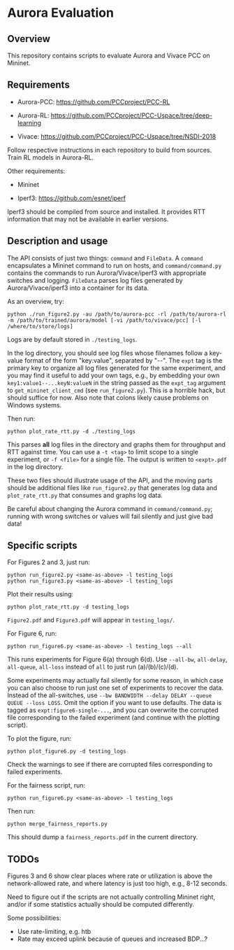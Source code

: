 # Aurora Evaluation

## Overview

This repository contains scripts to evaluate Aurora and Vivace PCC on Mininet.

## Requirements

- Aurora-PCC: https://github.com/PCCproject/PCC-RL

- Aurora-RL: https://github.com/PCCproject/PCC-Uspace/tree/deep-learning

- Vivace: https://github.com/PCCproject/PCC-Uspace/tree/NSDI-2018

Follow respective instructions in each repository to build from sources.
Train RL models in Aurora-RL.

Other requirements:

- Mininet

- Iperf3: https://github.com/esnet/iperf

Iperf3 should be compiled from source and installed. It provides RTT information
that may not be available in earlier versions.

## Description and usage

The API consists of just two things: `command` and `FileData`.
A `command` encapsulates a Mininet command to run on hosts,
and `command/command.py` contains the commands to run Aurora/Vivace/iperf3
with appropriate switches and logging.
`FileData` parses log files generated by Aurora/Vivace/iperf3 into a container
for its data.

As an overview, try:

```
python ./run_figure2.py -au /path/to/aurora-pcc -rl /path/to/aurora-rl -m /path/to/trained/aurora/model [-vi /path/to/vivace/pcc] [-l /where/to/store/logs]
```

Logs are by default stored in `./testing_logs`.

In the log directory, you should see log files whose filenames follow a
key-value format of the form "key:value", separated by "--".
The `expt` tag is the primary key to organize all log files generated for the
same experiment, and you may find it useful to add your own tags, e.g., by
embedding your own `key1:value1--...keyN:valueN` in the string passed as
the `expt_tag` argument to `get_mininet_client_cmd` (see `run_figure2.py`).
This is a horrible hack, but should suffice for now. Also note that colons
likely cause problems on Windows systems.


Then run:

```
python plot_rate_rtt.py -d ./testing_logs
```

This parses __all__ log files in the directory and graphs them for throughput
and RTT against time.
You can use a `-t <tag>` to limit scope to a single experiment,
or `-f <file>` for a single file.
The output is written to `<expt>.pdf` in the log directory.

These two files should illustrate usage of the API, and the moving parts
should be additional files like `run_figure2.py` that generates log data and
`plot_rate_rtt.py` that consumes and graphs log data.

Be careful about changing the Aurora command in `command/command.py`;
running with wrong switches or values will fail silently and just give bad data!

## Specific scripts

For Figures 2 and 3, just run:

```
python run_figure2.py <same-as-above> -l testing_logs
python run_figure3.py <same-as-above> -l testing_logs
```

Plot their results using:

```
python plot_rate_rtt.py -d testing_logs
```

`Figure2.pdf` and `Figure3.pdf` will appear in `testing_logs/`.

For Figure 6, run:
```
python run_figure6.py <same-as-above> -l testing_logs --all
```

This runs experiments for Figure 6(a) through 6(d). Use `--all-bw`, `all-delay`, `all-queue`, `all-loss` instead of `all` to just run (a)/(b)/(c)/(d).

Some experiments may actually fail silently for some reason, in which case you can also choose to run just one set of experiments to recover the data.
Instead of the all-switches, use `--bw BANDWIDTH --delay DELAY --queue QUEUE --loss LOSS`.
Omit the option if you want to use defaults.
The data is tagged as `expt:figure6-single-...`, and you can overwrite the corrupted file corresponding to the failed experiment (and continue with the plotting script).

To plot the figure, run:
```
python plot_figure6.py -d testing_logs
```
Check the warnings to see if there are corrupted files corresponding to failed experiments.

For the fairness script, run:

```
python run_figure6.py <same-as-above> -l testing_logs
```

Then run:

```
python merge_fairness_reports.py
```

This should dump a `fairness_reports.pdf` in the current directory.

## TODOs

Figures 3 and 6 show clear places where rate or utilization is above the network-allowed rate,
and where latency is just too high, e.g., 8-12 seconds.

Need to figure out if the scripts are not actually controlling Mininet right, 
and/or if some statistics actually should be computed differently. 

Some possibilities:
- Use rate-limiting, e.g. htb
- Rate may exceed uplink because of queues and increased BDP...?
